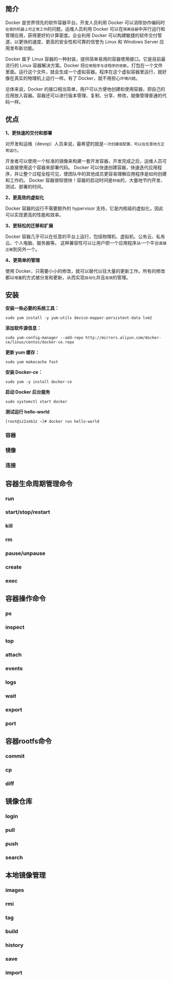## 简介
Docker 是世界领先的软件容器平台。开发人员利用 Docker 可以消除协作编码时`在我的机器上可正常工作`的问题。运维人员利用 Docker 可以在`隔离容器`中并行运行和管理应用，获得更好的计算密度。企业利用 Docker 可以构建敏捷的软件交付管道，以更快的速度、更高的安全性和可靠的信誉为 Linux 和 Windows Server 应用发布新功能。		

Docker 属于 Linux 容器的一种封装，提供简单易用的容器使用接口。它是目前最流行的 Linux 容器解决方案。Docker 将`应用程序与该程序的依赖`，打包在一个文件里面。运行这个文件，就会生成一个虚拟容器。程序在这个虚拟容器里运行，就好像在真实的物理机上运行一样。有了 Docker，就不用担心`环境问题`。

总体来说，Docker 的接口相当简单，用户可以方便地创建和使用容器，把自己的应用放入容器。容器还可以进行版本管理、复制、分享、修改，就像管理普通的代码一样。

## 优点

**1、更快速的交付和部署**

对开发和运维（devop）人员来说，最希望的就是`一次创建或配置，可以在任意地方正常运行`。

开发者可以使用一个标准的镜像来构建一套开发容器，开发完成之后，运维人员可以直接使用这个容器来部署代码。 Docker 可以快速创建容器，快速迭代应用程序，并让整个过程全程可见，使团队中的其他成员更容易理解应用程序是如何创建和工作的。 Docker 容器很轻很快！容器的启动时间是`秒级`的，大量地节约开发、测试、部署的时间。

**2、更高效的虚拟化**

Docker 容器的运行不需要额外的 hypervisor 支持，它是内核级的虚拟化，因此可以实现更高的性能和效率。

**3、更轻松的迁移和扩展**

Docker 容器几乎可以在任意的平台上运行，包括物理机、虚拟机、公有云、私有云、个人电脑、服务器等。 这种兼容性可以让用户把一个应用程序从一个平台`直接迁移`到另外一个。

**4、更简单的管理**

使用 Docker，只需要小小的修改，就可以替代以往大量的更新工作。所有的修改都以`增量`的方式被分发和更新，从而实现`自动化`并且`高效`的管理。


## 安装

**安装一些必要的系统工具：**

	sudo yum install -y yum-utils device-mapper-persistent-data lvm2

**添加软件源信息：**

	sudo yum-config-manager --add-repo http://mirrors.aliyun.com/docker-ce/linux/centos/docker-ce.repo

**更新 yum 缓存：**

	sudo yum makecache fast

**安装 Docker-ce：**

	sudo yum -y install docker-ce

**启动 Docker 后台服务**

	sudo systemctl start docker

**测试运行 hello-world**

	[root@iz2zeb1z ~]# docker run hello-world

### 容器

### 镜像

### 连接


## 容器生命周期管理命令

### run

### start/stop/restart

### kill

### rm

### pause/unpause

### create

### exec

## 容器操作命令

### ps

### inspect

### top

### attach

### events

### logs

### wait

### export

### port

## 容器rootfs命令

### commit

### cp

### diff

## 镜像仓库

### login

### pull

### push

### search

## 本地镜像管理

### images

### rmi

### tag

### build

### history

### save

### import

